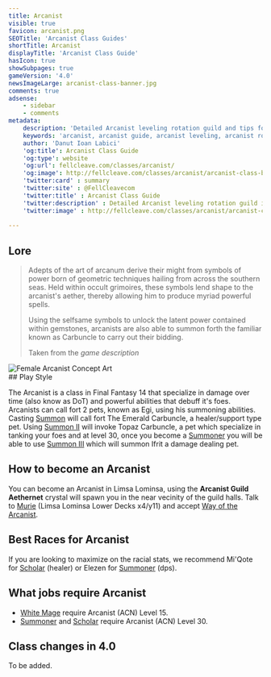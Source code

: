 ```yaml
---
title: Arcanist
visible: true
favicon: arcanist.png
SEOTitle: 'Arcanist Class Guides'
shortTitle: Arcanist
displayTitle: 'Arcanist Class Guide'
hasIcon: true
showSubpages: true
gameVersion: '4.0'
newsImageLarge: arcanist-class-banner.jpg
comments: true
adsense:
    - sidebar
    - comments
metadata:
    description: 'Detailed Arcanist leveling rotation guild and tips for a better class understanding.'
    keywords: 'arcanist, arcanist guide, arcanist leveling, arcanist rotation, how to become an arcanist'
    author: 'Danut Ioan Labici'
    'og:title': Arcanist Class Guide
    'og:type': website
    'og:url': fellcleave.com/classes/arcanist/
    'og:image': http://fellcleave.com/classes/arcanist/arcanist-class-banner.jpg
    'twitter:card' : summary
    'twitter:site' : @FellCleavecom
    'twitter:title' : Arcanist Class Guide
    'twitter:description' : Detailed Arcanist leveling rotation guild including detailed Hunting Logs for each rank.
    'twitter:image' : http://fellcleave.com/classes/arcanist/arcanist-class-banner.jpg
        
---
```


## Lore
<div class="row">
  <div class="col-md-6">
      <blockquote>
          <p>Adepts of the art of arcanum derive their might from symbols of power born of geometric techniques hailing from across the southern seas. Held within occult grimoires, these symbols lend shape to the arcanist's aether, thereby allowing him to produce myriad powerful spells.</p>
          <p>Using the selfsame symbols to unlock the latent power contained within gemstones, arcanists are also able to summon forth the familiar known as Carbuncle to carry out their bidding.</p>
          <footer>Taken from the <cite title="Source Title">game description</cite></footer>
    </blockquote>
  </div>
  
  <div class="col-md-4">
      <img src="http://fellcleave.com/user/pages/03.classes/arcanist/arcanist-concept.jpg" alt="Female Arcanist Concept Art">
  </div>   
</div>
## Play Style

The Arcanist is a class in Final Fantasy 14 that specialize in damage over time (also know as DoT) and powerful abilities that debuff it's foes. Arcanists can call fort 2 pets, known as Egi, using his summoning abilities. Casting [Summon](http://xivdb.com/action/165/summon#lb=627) will call fort The Emerald Carbuncle, a healer/support type pet. Using [Summon II](http://xivdb.com/action/170/summon+ii) will invoke Topaz Carbuncle, a pet which specialize in tanking your foes and at level 30, once you become a [Summoner](http://fellcleave.com/jobs/summoner) you will be able to use [Summon III](http://xivdb.com/action/180/summon+iii) which will summon Ifrit a damage dealing pet.

## How to become an Arcanist
You can become an Arcanist in Limsa Lominsa, using the **Arcanist Guild Aethernet** crystal will spawn you in the near vecinity of the guild halls. Talk to [Murie](http://xivdb.com/npc/1000895/murie) (Limsa Lominsa Lower Decks x4/y11) and accept [Way of the Arcanist](http://xivdb.com/quest/65989/way+of+the+arcanist). 

## Best Races for Arcanist
If you are looking to maximize on the racial stats, we recommend Mi'Qote for [Scholar](http://fellcleave.com/jobs/scholar) (healer) or Elezen for [Summoner](http://fellcleave.com/jobs/summoner) (dps). 

## What jobs require Arcanist
* [White Mage](http://fellcleave.com/jobs/white-mage) require Arcanist (ACN) Level 15.
* [Summoner](http://fellcleave.com/jobs/summoner) and [Scholar](http://fellcleave.com/jobs/scholar) require Arcanist (ACN) Level 30.

## Class changes in 4.0
To be added.
